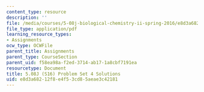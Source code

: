```yaml
---
content_type: resource
description: ''
file: /media/courses/5-08j-biological-chemistry-ii-spring-2016/e8d3a68212f8e4f53cd85aeae3c42181_MIT5_08jS16ps4_soln.pdf
file_type: application/pdf
learning_resource_types:
- Assignments
ocw_type: OCWFile
parent_title: Assignments
parent_type: CourseSection
parent_uid: f58ea98a-f2ed-3714-ab17-1a8cbf7191ea
resourcetype: Document
title: 5.08J (S16) Problem Set 4 Solutions
uid: e8d3a682-12f8-e4f5-3cd8-5aeae3c42181
---
```

